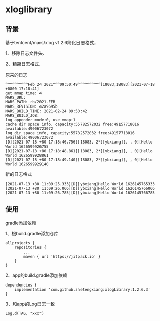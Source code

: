 # xloglibrary
## 背景
基于tentcent/mars/xlog v1.2.6简化日志格式，

1、移除日志文件头. 

2、精简日志格式. 

原来的日志
```
^^^^^^^^^^Feb 24 2021^^^09:50:49^^^^^^^^^^[18083,18083][2021-07-18 +0800 17:18:41]
get mmap time: 4
MARS_URL: 
MARS_PATH: rb/2021-FEB
MARS_REVISION: 42a9695b
MARS_BUILD_TIME: 2021-02-24 09:50:42
MARS_BUILD_JOB: 
log appender mode:0, use mmap:1
cache dir space info, capacity:55782572032 free:49157718016 available:49006723072
log dir space info, capacity:55782572032 free:49157718016 available:49006723072
[D][2021-07-18 +80 17:18:46.756][18083, 2*][ybxiang][, , 0][Hello World 1626599926755
[D][2021-07-18 +80 17:18:48.861][18083, 2*][ybxiang][, , 0][Hello World 1626599928861
[D][2021-07-18 +80 17:18:49.140][18083, 2*][ybxiang][, , 0][Hello World 1626599929140

```
新的日志格式
```
[2021-07-13 +80 11:09:25.333][D][ybxiang]Hello World 1626145765333
[2021-07-13 +80 11:09:26.066][D][ybxiang]Hello World 1626145766066
[2021-07-13 +80 11:09:26.785][D][ybxiang]Hello World 1626145766785
```

## 使用
gradle添加依赖

1、根build.gradle添加仓库
```
allprojects {
    repositories {
        ...
        maven { url 'https://jitpack.io' }
    }
}
```
2、app的build.gradle添加依赖
```
dependencies {
    implementation 'com.github.zhetengxiang:xlogLibrary:1.2.6.3'
}

```
3、和app的Log日志一致
```
Log.d(TAG, "xxx")
```
